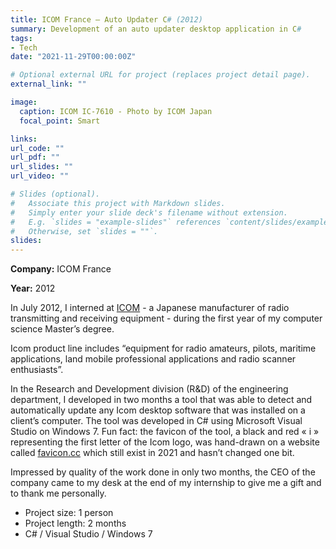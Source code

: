 ```yaml
---
title: ICOM France – Auto Updater C# (2012)
summary: Development of an auto updater desktop application in C#
tags:
- Tech
date: "2021-11-29T00:00:00Z"

# Optional external URL for project (replaces project detail page).
external_link: ""

image:
  caption: ICOM IC-7610 - Photo by ICOM Japan
  focal_point: Smart

links:
url_code: ""
url_pdf: ""
url_slides: ""
url_video: ""

# Slides (optional).
#   Associate this project with Markdown slides.
#   Simply enter your slide deck's filename without extension.
#   E.g. `slides = "example-slides"` references `content/slides/example-slides.md`.
#   Otherwise, set `slides = ""`.
slides: 
---
```


**Company:** ICOM France

**Year:** 2012

In July 2012, I interned at [ICOM](https://www.icomjapan.com/) - a Japanese manufacturer of radio transmitting and receiving equipment - during the first year of my computer science Master’s degree.

Icom product line includes “equipment for radio amateurs, pilots, maritime applications, land mobile professional applications and radio scanner enthusiasts”.

In the Research and Development division (R&D) of the engineering department, I developed in two months a tool that was able to detect and automatically update any Icom desktop software that was installed on a client’s computer. The tool was developed in C# using Microsoft Visual Studio on Windows 7. Fun fact: the favicon of the tool, a black and red « i » representing the first letter of the Icom logo, was hand-drawn on a website called [favicon.cc](https://www.favicon.cc/) which still exist in 2021 and hasn’t changed one bit.

Impressed by quality of the work done in only two months, the CEO of the company came to my desk at the end of my internship to give me a gift and to thank me personally.

- Project size: 1 person
- Project length: 2 months
- C# / Visual Studio / Windows 7